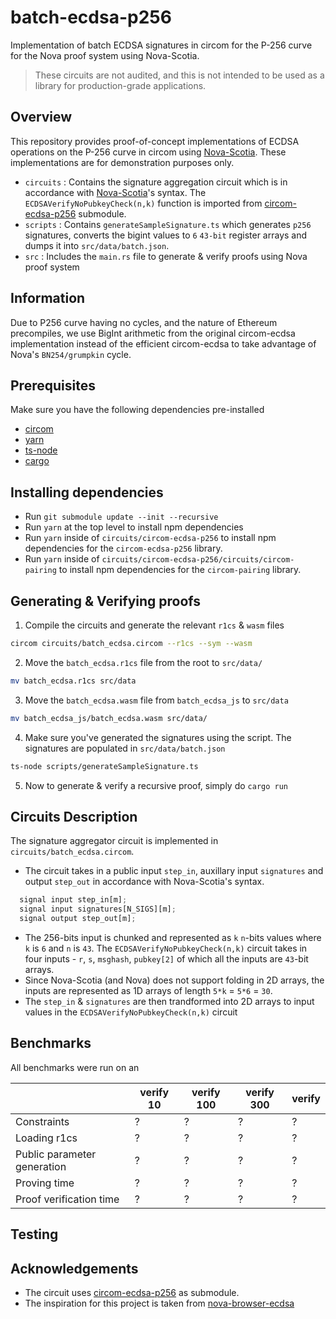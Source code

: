 # batch-ecdsa-p256
Implementation of batch ECDSA signatures in circom for the P-256 curve for the Nova proof system using Nova-Scotia.

> These circuits are not audited, and this is not intended to be used as a library for production-grade applications.

## Overview

This repository provides proof-of-concept implementations of ECDSA operations on the P-256 curve in circom using [Nova-Scotia](https://github.com/nalinbhardwaj/Nova-Scotia). These implementations are for demonstration purposes only. 

- `circuits` : Contains the signature aggregation circuit which is in accordance with [Nova-Scotia](https://github.com/nalinbhardwaj/Nova-Scotia)'s syntax. The `ECDSAVerifyNoPubkeyCheck(n,k)` function is imported from [circom-ecdsa-p256](https://github.com/privacy-scaling-explorations/circom-ecdsa-p256) submodule.
- `scripts` : Contains `generateSampleSignature.ts` which generates `p256` signatures, converts the bigint values to `6` `43-bit` register arrays and dumps it into `src/data/batch.json`.
- `src` : Includes the `main.rs` file to generate & verify proofs using Nova proof system

## Information 

Due to P256 curve having no cycles, and the nature of Ethereum precompiles, we use BigInt arithmetic from the original circom-ecdsa implementation instead of the efficient circom-ecdsa to take advantage of Nova's `BN254/grumpkin` cycle.

## Prerequisites

Make sure you have the following dependencies pre-installed

- [circom](https://docs.circom.io/getting-started/installation/)
- [yarn](https://classic.yarnpkg.com/lang/en/docs/install/#windows-stable)
- [ts-node](https://www.npmjs.com/package/ts-node#installation)
- [cargo](https://doc.rust-lang.org/cargo/getting-started/installation.html)

## Installing dependencies

- Run `git submodule update --init --recursive`
- Run `yarn` at the top level to install npm dependencies
- Run `yarn` inside of `circuits/circom-ecdsa-p256` to install npm dependencies for the `circom-ecdsa-p256` library.
- Run `yarn` inside of `circuits/circom-ecdsa-p256/circuits/circom-pairing` to install npm dependencies for the `circom-pairing` library.

## Generating & Verifying proofs

1. Compile the circuits and generate the relevant `r1cs` & `wasm` files
```bash
circom circuits/batch_ecdsa.circom --r1cs --sym --wasm
```
<!-- Should show something like this 
```bash
template instances: 67
non-linear constraints: 19729050
linear constraints: 0
public inputs: 30
public outputs: 30
private inputs: 300
private outputs: 0
wires: 19584211
labels: 26669751
Written successfully: ./batch_ecdsa.r1cs
Written successfully: ./batch_ecdsa.sym
Written successfully: ./batch_ecdsa_js/batch_ecdsa.wasm
Everything went okay, circom safe
``` -->

2. Move the `batch_ecdsa.r1cs` file from the root to `src/data/`
```bash
mv batch_ecdsa.r1cs src/data
```

3. Move the `batch_ecdsa.wasm` file from `batch_ecdsa_js` to `src/data`
```bash
mv batch_ecdsa_js/batch_ecdsa.wasm src/data/
```

4. Make sure you've generated the signatures using the script. The signatures are populated in `src/data/batch.json`
```bash
ts-node scripts/generateSampleSignature.ts
```

5. Now to generate & verify a recursive proof, simply do ``cargo run``

## Circuits Description

The signature aggregator circuit is implemented in `circuits/batch_ecdsa.circom`.

- The circuit takes in a public input `step_in`, auxillary input `signatures` and output `step_out` in accordance with Nova-Scotia's syntax. 
```javascript
  signal input step_in[m];
  signal input signatures[N_SIGS][m];
  signal output step_out[m];
```
- The 256-bits input is chunked and represented as `k` `n`-bits values where `k` is `6` and `n` is `43`. The `ECDSAVerifyNoPubkeyCheck(n,k)` circuit takes in four inputs - `r`, `s`, `msghash`, `pubkey[2]` of which all the inputs are `43`-bit arrays.
- Since Nova-Scotia (and Nova) does not support folding in 2D arrays, the inputs are represented  as 1D arrays of length `5*k` = `5*6` = `30`. 
- The `step_in` & `signatures` are then trandformed into 2D arrays to input values in the `ECDSAVerifyNoPubkeyCheck(n,k)` circuit

## Benchmarks

All benchmarks were run on an 

|                                      | verify 10 | verify 100 | verify 300 | verify  |
| ------------------------------------ | --------- | -------- | -------- | ------- |
| Constraints                          | ?    | ?   | ?   | ? |
| Loading r1cs                         | ?       | ?      | ?      | ?     |
| Public parameter generation          | ?      | ?     | ?     | ?    |
| Proving time                         | ?        | ?       | ?       | ?      |
| Proof verification time              | ?       | ?      | ?       | ?      |

## Testing

## Acknowledgements

- The circuit uses [circom-ecdsa-p256](https://github.com/privacy-scaling-explorations/circom-ecdsa-p256) as submodule.
- The inspiration for this project is taken from [nova-browser-ecdsa](https://github.com/dmpierre/nova-browser-ecdsa)
